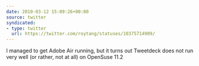 ```yaml
---
date: 2010-03-12 15:09:26+00:00
source: twitter
syndicated:
- type: twitter
  url: https://twitter.com/roytang/statuses/10375714909/
---
```


I managed to get Adobe Air running, but it turns out Tweetdeck does not run very well (or rather, not at all) on OpenSuse 11.2